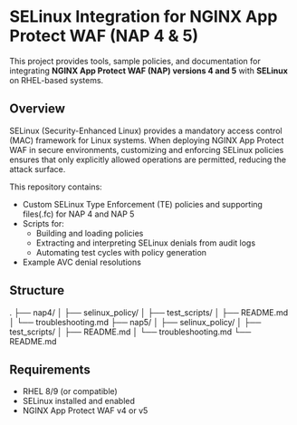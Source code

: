 # SELinux Integration for NGINX App Protect WAF (NAP 4 & 5)

This project provides tools, sample policies, and documentation for integrating **NGINX App Protect WAF (NAP) versions 4 and 5** with **SELinux** on RHEL-based systems.

## Overview

SELinux (Security-Enhanced Linux) provides a mandatory access control (MAC) framework for Linux systems. When deploying NGINX App Protect WAF in secure environments, customizing and enforcing SELinux policies ensures that only explicitly allowed operations are permitted, reducing the attack surface.

This repository contains:
- Custom SELinux Type Enforcement (TE) policies and supporting files(.fc) for NAP 4 and NAP 5
- Scripts for:
  - Building and loading policies
  - Extracting and interpreting SELinux denials from audit logs
  - Automating test cycles with policy generation
- Example AVC denial resolutions

##  Structure
.
├── nap4/
│   ├── selinux_policy/
│   ├── test_scripts/
│   ├── README.md
│   └── troubleshooting.md
├── nap5/
│   ├── selinux_policy/
│   ├── test_scripts/
│   ├── README.md
│   └── troubleshooting.md
└── README.md

## Requirements

-   RHEL 8/9 (or compatible)
-   SELinux installed and enabled
-   NGINX App Protect WAF v4 or v5

